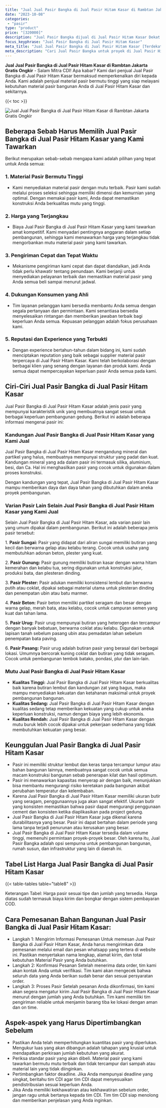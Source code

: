 ```yaml
---
title: "Jual Jual Pasir Bangka di Jual Pasir Hitam Kasar di Rambtan Jakarta Gratis Ongkir"
date: "2023-10-08"
categories:
 - "pasir"
type: "product"
price: "[320000]"
description: "Jual Pasir Bangka dijual di Jual Pasir Hitam Kasar Dekat. Jual Pasir Bangka ini sering digunakan dalam proyek konstruksi sebagai material adukan yang berkualitas dan halus. Silakan hubungi kami untuk informasi lebih lanjut."
focus_keyphrase: "Jual Pasir Bangka di Jual Pasir Hitam Kasar"
meta_title: "Jual Jual Pasir Bangka di Jual Pasir Hitam Kasar [Terdekat] - CDI"
meta_description: "Cari Jual Pasir Bangka untuk proyek di Jual Pasir Hitam Kasar? Kami menawarkan Jual Pasir Bangka berkualitas untuk material adukan. Dapatkan penawaran terbaik sekarang."
---
```


**Jual Jual Pasir Bangka di Jual Pasir Hitam Kasar di Rambtan Jakarta Gratis Ongkir** - Salam Mitra CDI! Apa kabar? Kami dari penjual Jual Pasir Bangka di Jual Pasir Hitam Kasar bermaksud memperkenalkan diri kepada Anda. Kami adalah penjual material pasir bermutu tinggi yang siap melayani kebutuhan material pasir bangunan Anda di Jual Pasir Hitam Kasar dan sekitarnya.

{{< toc >}}

![Jual Jual Pasir Bangka di Jual Pasir Hitam Kasar di Rambtan Jakarta Gratis Ongkir](/images/pasir/pasir-bangunan-25.jpg)

## Beberapa Sebab Harus Memilih Jual Pasir Bangka di Jual Pasir Hitam Kasar yang Kami Tawarkan

Berikut merupakan sebab-sebab mengapa kami adalah pilihan yang tepat untuk Anda semua:

### 1. Material Pasir Bermutu Tinggi

*   Kami menyediakan material pasir dengan mutu terbaik. Pasir kami sudah melalui proses seleksi sehingga memiliki dimensi dan kemurnian yang optimal. Dengan memakai pasir kami, Anda dapat memastikan konstruksi Anda berkualitas mutu yang tinggi.

### 2. Harga yang Terjangkau

*   Biaya Jual Pasir Bangka di Jual Pasir Hitam Kasar yang kami tawarkan amat kompetitif. Kami menyadari pentingnya anggaran dalam setiap pembangunan, sehingga kami menawarkan harga yang terjangkau tidak mengorbankan mutu material pasir yang kami tawarkan.

### 3. Pengiriman Cepat dan Tepat Waktu

*   Mekanisme pengiriman kami cepat dan dapat diandalkan, jadi Anda tidak perlu khawatir tentang penundaan. Kami berjanji untuk menyediakan pelayanan terbaik dan memastikan material pasir yang Anda semua beli sampai menurut jadwal.

### 4. Dukungan Konsumen yang Ahli

*   Tim layanan pelanggan kami bersedia membantu Anda semua dengan segala pertanyaan dan permintaan. Kami senantiasa bersedia menyelesaikan rintangan dan memberikan jawaban terbaik bagi keperluan Anda semua. Kepuasan pelanggan adalah fokus perusahaan kami.

### 5. Reputasi dan Experience yang Terbukti

*   Dengan experience bertahun-tahun dalam bidang ini, kami sudah menciptakan reputation yang baik sebagai supplier material pasir terpercaya di Jual Pasir Hitam Kasar. Kami telah berkolaborasi dengan berbagai klien yang senang dengan layanan dan produk kami. Anda semua dapat mempercayakan keperluan pasir Anda semua pada kami.

## Ciri-Ciri Jual Pasir Bangka di Jual Pasir Hitam Kasar

Jual Pasir Bangka di Jual Pasir Hitam Kasar adalah jenis pasir yang mempunyai karakteristik unik yang membuatnya sangat sesuai untuk berbagai keperluan pembangunan gedung. Berikut ini adalah beberapa informasi mengenai pasir ini:

### Kandungan Jual Pasir Bangka di Jual Pasir Hitam Kasar yang Kami Jual

Jual Pasir Bangka di Jual Pasir Hitam Kasar mengandung mineral dan partikel yang halus, membuatnya mempunyai struktur yang padat dan kuat. Kandungan mineral yang ada dalam pasir ini termasuk silika, aluminium, besi, dan Ca. Hal ini menghasilkan pasir yang cocok untuk digunakan dalam proses konstruksi.

Dengan kandungan yang tepat, Jual Pasir Bangka di Jual Pasir Hitam Kasar mampu memberikan daya dan daya tahan yang dibutuhkan dalam aneka proyek pembangunan.

### Varian Pasir Lain Selain Jual Pasir Bangka di Jual Pasir Hitam Kasar yang Kami Jual

Selain Jual Pasir Bangka di Jual Pasir Hitam Kasar, ada varian pasir lain yang umum dipakai dalam pembangunan. Berikut ini adalah beberapa jenis pasir tersebut:

1\.  **Pasir Sungai:** Pasir yang didapat dari aliran sungai memiliki butiran yang kecil dan berwarna gelap atau kelabu terang. Cocok untuk usaha yang membutuhkan adonan beton, plester yang kuat.

2\.  **Pasir Gunung:** Pasir gunung memiliki butiran kasar dengan warna hitam kemerahan dan kelabu tua, sering digunakan untuk konstruksi jalur, produksi bata, dan plesteran dinding.

3\.  **Pasir Plester:** Pasir adukan memiliki konsistensi lembut dan berwarna putih atau coklat, dipakai sebagai material utama untuk plesteran dinding dan penempatan ubin atau batu marmer.

4\.  **Pasir Beton:** Pasir beton memiliki partikel seragam dan besar dengan warna gelap, merah bata, atau kelabu, cocok untuk campuran semen yang kuat dan tahan lama.

5\.  **Pasir Urug:** Pasir urug mempunyai butiran yang heterogen dan tercampur dengan banyak bebatuan, berwarna coklat atau kelabu. Digunakan untuk lapisan tanah sebelum pasang ubin atau pemadatan lahan sebelum penempatan bata paving.

6\.  **Pasir Pasang:** Pasir urug adalah butiran pasir yang berasal dari berbagai lokasi. Umumnya bercorak kuning coklat dan butiran yang tidak seragam. Cocok untuk pembangunan tembok batako, pondasi, plur dan lain-lain.

### Mutu Jual Pasir Bangka di Jual Pasir Hitam Kasar

*   **Kualitas Tinggi:** Jual Pasir Bangka di Jual Pasir Hitam Kasar berkualitas baik karena butiran lembut dan kandungan zat yang bagus, maka mampu menyediakan kekuatan dan ketahanan maksimal untuk proyek pembangunan bangunan.
*   **Kualitas Sedang:** Jual Pasir Bangka di Jual Pasir Hitam Kasar dengan kualitas sedang tetap memberikan kekuatan yang cukup untuk aneka keperluan konstruksi, namun dengan biaya yang lebih ekonomis.
*   **Kualitas Rendah:** Jual Pasir Bangka di Jual Pasir Hitam Kasar dengan mutu buruk lebih cocok dipakai untuk pekerjaan sederhana yang tidak membutuhkan kekuatan yang besar.

## Keunggulan Jual Pasir Bangka di Jual Pasir Hitam Kasar

*   Pasir ini memiliki struktur lembut dan keras tanpa tercampur lumpur atau bahan bangunan lainnya, membuatnya sangat cocok untuk semua macam konstruksi bangunan sebab penerapan kilat dan hasil optimum.
*   Pasir ini menawarkan kapasitas menyerap air dengan baik, menunjukkan bisa membantu mengurangi risiko keretakan pada bangunan akibat perubahan temperatur dan kelembaban.
*   Karena Jual Pasir Bangka di Jual Pasir Hitam Kasar memiliki ukuran butir yang seragam, penggunaannya juga akan sangat efektif. Ukuran butir yang konsisten memastikan bahwa pasir dapat mengurangi penggunaan cement dan konsisten ketika diaplikasikan pada project gedung.
*   Jual Pasir Bangka di Jual Pasir Hitam Kasar juga dikenal karena durabilitasnya yang besar. Pasir ini dapat bertahan dalam periode yang lama tanpa terjadi penurunan atau kerusakan yang besar.
*   Jual Pasir Bangka di Jual Pasir Hitam Kasar tersedia dalam volume tinggi, memenuhi permintaan proyek-proyek besar. Oleh karena itu, Jual Pasir Bangka adalah opsi sempurna untuk pembangunan bangunan, rumah susun, dan infrastruktur yang lain di daerah ini.

## Tabel List Harga Jual Pasir Bangka di Jual Pasir Hitam Kasar

{{< table-tables table="table8" >}}

Keterangan Tabel: Harga pasir sesuai tipe dan jumlah yang tersedia. Harga diatas sudah termasuk biaya kirim dan bongkar dengan sistem pembayaran COD.

## Cara Pemesanan Bahan Bangunan Jual Pasir Bangka di Jual Pasir Hitam Kasar:

*   Langkah 1: Mengirim Informasi Pemesanan
Untuk memesan Jual Pasir Bangka di Jual Pasir Hitam Kasar, Anda harus mengirimkan data pemesanan melalui email dan pesan whatsapp yang tertera di website ini. Pastikan menyertakan nama lengkap, alamat kirim, dan total kebutuhan Material Pasir yang Anda butuhkan.
*   Langkah 2: Konfirmasi Pesanan
Setelah menerima data order, tim kami akan kontak Anda untuk verifikasi. Tim kami akan mengecek bahwa seluruh data yang Anda berikan sudah benar dan sesuai persyaratan order.
*   Langkah 3: Proses Pasir
Setelah pesanan Anda dikonfirmasi, tim kami akan segera mengatur kirim Jual Pasir Bangka di Jual Pasir Hitam Kasar menurut dengan jumlah yang Anda butuhkan. Tim kami memiliki tim pengiriman reliable untuk menjamin barang tiba ke lokasi dengan aman dan on time.

## Aspek-aspek yang Harus Dipertimbangkan Sebelum

*   Pastikan Anda telah memperhitungkan kuantitas pasir yang diperlukan. Mengukur luas yang akan dibangun adalah tahapan yang krusial untuk mendapatkan perkiraan jumlah kebutuhan yang akurat.
*   Periksa standar pasir yang akan dibeli. Material pasir yang kami tawarkan bermutu mutu terbaik dan tidak tercampur dari sampah atau material lain yang tidak diinginkan.
*   Pertimbangkan faktor deadline. Jika Anda mempunyai deadline yang singkat, beritahu tim CDI agar tim CDI dapat menyesuaikan pendistribusian sesuai keperluan Anda.
*   Jika Anda memiliki kekhawatiran atau kekhawatiran sebelum order, jangan ragu untuk bertanya kepada tim CDI. Tim tim CDI siap menolong dan memberikan penjelasan yang Anda inginkan.